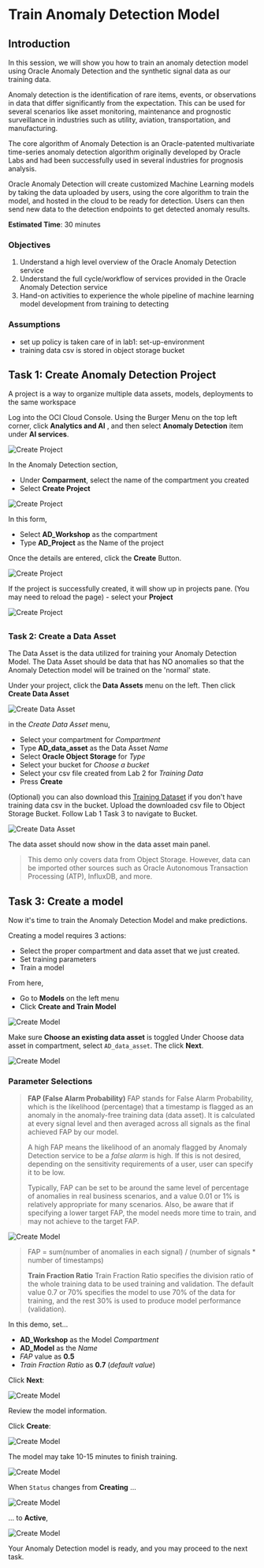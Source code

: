 # Train Anomaly Detection Model

## Introduction

In this session, we will show you how to train an anomaly detection model using Oracle Anomaly Detection and the synthetic signal data as our training data.

Anomaly detection is the identification of rare items, events, or observations in data that differ significantly from the expectation. This can be used for several scenarios like asset monitoring, maintenance and prognostic surveillance in industries such as utility, aviation, transportation, and manufacturing.

The core algorithm of Anomaly Detection is an Oracle-patented multivariate time-series anomaly detection algorithm originally developed by Oracle Labs and had been successfully used in several industries for prognosis analysis.

Oracle Anomaly Detection will create customized Machine Learning models by taking the data uploaded by users, using the core algorithm to train the model, and hosted in the cloud to be ready for detection. Users can then send new data to the detection endpoints to get detected anomaly results.

 **Estimated Time**: 30 minutes

### Objectives
1. Understand a high level overview of the Oracle Anomaly Detection service
2. Understand the full cycle/workflow of services provided in the Oracle Anomaly Detection service
3. Hand-on activities to experience the whole pipeline of machine learning model development from training to detecting


### Assumptions
- set up policy is taken care of in lab1: set-up-environment
- training data csv is stored in object storage bucket


## Task 1: Create Anomaly Detection Project

A project is a way to organize multiple data assets, models, deployments to the same workspace

Log into the OCI Cloud Console. Using the Burger Menu on the top left corner, click  **Analytics and AI** , and then select  **Anomaly Detection** item under  **AI services**.

![Create Project](./images/imageCP1.png " ")

In the Anomaly Detection section,
- Under  **Comparment**, select the name of the compartment you created 
- Select  **Create Project**

![Create Project](./images/imageCP2.png " ")

In this form,
- Select  **AD_Workshop** as the compartment
- Type  **AD_Project** as the Name of the project

Once the details are entered, click the  **Create** Button.

![Create Project](./images/imageCP3.png " ")

 If the project is successfully created, it will show up in projects pane. (You may need to reload the page)
    - select your   **Project**

![Create Project](./images/imageCP4.png " ")
##

### Task 2: Create a Data Asset

The Data Asset is the data utilized for training your Anomaly Detection Model. The Data Asset should be data that has NO anomalies so that the Anomaly Detection model will be trained on the 'normal' state. 

Under your project, click the   **Data Assets** menu on the left. Then click  **Create Data Asset**

![Create Data Asset](./images/imageCDA1.png " ")

in the _Create Data Asset_ menu, 
- Select  your compartment for _Compartment_
- Type  **AD_data_asset** as the Data Asset _Name_
- Select  **Oracle Object Storage** for _Type_
- Select  your bucket for _Choose a bucket_ 
- Select  your csv file created from Lab 2 for _Training Data_
- Press  **Create**

(Optional) you can also download this [Training Dataset](https://objectstorage.us-ashburn-1.oraclecloud.com/p/eUdCwwaXR3NM8GD7CmVEEBvePoYqTtobdpnVubPxrqroKxcN5-gyoFixU2VMlVBD/n/orasenatdpltintegration03/b/digitaltwin/o/train_10cycle.csv) if you don't have training data csv in the bucket. Upload the downloaded csv file to Object Storage Bucket. Follow Lab 1 Task 3 to navigate to Bucket.

![Create Data Asset](./images/imageCDA2.png " ")

The data asset should now show in the data asset main panel.

>This demo only covers data from Object Storage. However, data can be imported other sources such as Oracle Autonomous Transaction Processing (ATP), InfluxDB, and more. 



## Task 3: Create a model

Now it's time to train the Anomaly Detection Model and make predictions.

Creating a model requires 3 actions:
- Select the proper compartment and data asset that we just created.
- Set training parameters
- Train a model

From here, 
- Go to **Models** on the left menu
- Click **Create and Train Model**

![Create Model](./images/imageCM1.png " ")

Make sure **Choose an existing data asset** is toggled
Under Choose data asset in compartment, select  `AD_data_asset`. The click **Next**. 

![Create Model](./images/imageCM2.png " ")


### Parameter Selections

>**FAP (False Alarm Probability)**
>FAP stands for False Alarm Probability, which is the likelihood (percentage) that a timestamp is flagged as an anomaly in the anomaly-free training data (data asset). It is calculated at every signal level and then averaged across all signals as the final achieved FAP by our model.
>
>A high FAP means the likelihood of an anomaly flagged by Anomaly Detection service to be a _false alarm_ is high. If this is not desired, depending on the sensitivity requirements of a user, user can specify it to be low.
>
>Typically, FAP can be set to be around the same level of percentage of anomalies in real business scenarios, and a value 0.01 or 1% is relatively appropriate for many scenarios. Also, be aware that if specifying a lower target FAP, the model needs more time to train, and may not achieve to the target FAP.

![Create Model](./images/FAP_Formula.png " ")

>FAP = sum(number of anomalies in each signal) / (number of signals  * number of timestamps)
>
>**Train Fraction Ratio**
>Train Fraction Ratio specifies the division ratio of the whole training data to be used training and validation. The default value 0.7 or 70% specifies the model to use 70% of the data for training, and the rest 30% is used to produce model performance (validation).


In this demo, set...
- **AD_Workshop** as the Model _Compartment_
- **AD_Model** as the _Name_
- _FAP_ value as **0.5**
- _Train Fraction Ratio_ as  **0.7** (_default value_)

Click **Next**:

![Create Model](./images/imageCM3.png " ")

Review the model information.

Click **Create**:

![Create Model](./images/imageCM4.png " ")

The model may take 10-15 minutes to finish training.

![Create Model](./images/imageCM5.png " ")

When `Status` changes from **Creating** ...

![Create Model](./images/imageCM6.png " ")

 ... to **Active**,

![Create Model](./images/imageCM7.PNG " ")

Your Anomaly Detection model is ready, and you may proceed to the next task.
